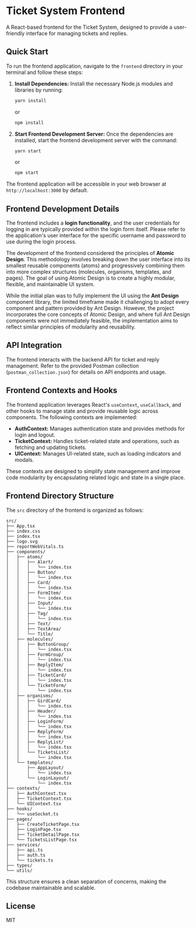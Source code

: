 # Ticket System Frontend

A React-based frontend for the Ticket System, designed to provide a user-friendly interface for managing tickets and replies.

## Quick Start

To run the frontend application, navigate to the `frontend` directory in your terminal and follow these steps:

1. **Install Dependencies:** Install the necessary Node.js modules and libraries by running:

   ```bash
   yarn install
   ```

   or

   ```bash
   npm install
   ```
2. **Start Frontend Development Server:** Once the dependencies are installed, start the frontend development server with the command:

   ```bash
   yarn start
   ```

   or

   ```bash
   npm start
   ```

The frontend application will be accessible in your web browser at `http://localhost:3000` by default.

## Frontend Development Details

The frontend includes a **login functionality**, and the user credentials for logging in are typically provided within the login form itself. Please refer to the application's user interface for the specific username and password to use during the login process.

The development of the frontend considered the principles of **Atomic Design**. This methodology involves breaking down the user interface into its smallest reusable components (atoms) and progressively combining them into more complex structures (molecules, organisms, templates, and pages). The goal of using Atomic Design is to create a highly modular, flexible, and maintainable UI system.

While the initial plan was to fully implement the UI using the **Ant Design** component library, the limited timeframe made it challenging to adopt every component and pattern provided by Ant Design. However, the project incorporates the core concepts of Atomic Design, and where full Ant Design components were not immediately feasible, the implementation aims to reflect similar principles of modularity and reusability.

## API Integration

The frontend interacts with the backend API for ticket and reply management. Refer to the provided Postman collection (`postman_collection.json`) for details on API endpoints and usage.

## Frontend Contexts and Hooks

The frontend application leverages React's `useContext`, `useCallback`, and other hooks to manage state and provide reusable logic across components. The following contexts are implemented:

- **AuthContext:** Manages authentication state and provides methods for login and logout.
- **TicketContext:** Handles ticket-related state and operations, such as fetching and updating tickets.
- **UIContext:** Manages UI-related state, such as loading indicators and modals.

These contexts are designed to simplify state management and improve code modularity by encapsulating related logic and state in a single place.

## Frontend Directory Structure

The `src` directory of the frontend is organized as follows:

```
src/
├── App.tsx
├── index.css
├── index.tsx
├── logo.svg
├── reportWebVitals.ts
├── components/
│   ├── atoms/
│   │   ├── Alert/
│   │   │   └── index.tsx
│   │   ├── Button/
│   │   │   └── index.tsx
│   │   ├── Card/
│   │   │   └── index.tsx
│   │   ├── FormItem/
│   │   │   └── index.tsx
│   │   ├── Input/
│   │   │   └── index.tsx
│   │   ├── Tag/
│   │   │   └── index.tsx
│   │   ├── Text/
│   │   ├── TextArea/
│   │   └── Title/
│   ├── molecules/
│   │   ├── ButtonGroup/
│   │   │   └── index.tsx
│   │   ├── FormGroup/
│   │   │   └── index.tsx
│   │   ├── ReplyItem/
│   │   │   └── index.tsx
│   │   ├── TicketCard/
│   │   │   └── index.tsx
│   │   └── TicketForm/
│   │       └── index.tsx
│   ├── organisms/
│   │   ├── GirdCard/
│   │   │   └── index.tsx
│   │   ├── Header/
│   │   │   └── index.tsx
│   │   ├── LoginForm/
│   │   │   └── index.tsx
│   │   ├── ReplyForm/
│   │   │   └── index.tsx
│   │   ├── ReplyList/
│   │   │   └── index.tsx
│   │   └── TicketsList/
│   │       └── index.tsx
│   └── templates/
│       ├── AppLayout/
│       │   └── index.tsx
│       └── LoginLayout/
│           └── index.tsx
├── contexts/
│   ├── AuthContext.tsx
│   ├── TicketContext.tsx
│   └── UIContext.tsx
├── hooks/
│   └── useSocket.ts
├── pages/
│   ├── CreateTicketPage.tsx
│   ├── LoginPage.tsx
│   ├── TicketDetailPage.tsx
│   └── TicketsListPage.tsx
├── services/
│   ├── api.ts
│   ├── auth.ts
│   └── tickets.ts
├── types/
└── utils/
```

This structure ensures a clean separation of concerns, making the codebase maintainable and scalable.

## License

MIT
